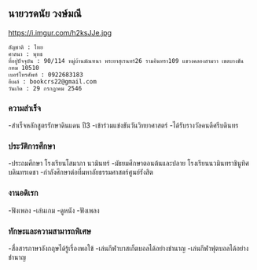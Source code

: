 ## นายวรดนัย วงษ์มณี
https://i.imgur.com/h2ksJJe.jpg
```ข้อมูลส่วนตัว
สัญชาติ : ไทย
ศาสนา : พุทธ
ที่อยู่ปัจจุบัน : 90/114 หมู่บ้านมัณฑนา พระยาสุเรนทร์26 รามอินทรา109 แขวงคลองสามวา เขตบางชัน กทม 10510
เบอร์โทรศัพท์ : 0922683183
อีเมล์ : bookcrs22@gmail.com
วันเกิด : 29 กรกฎาคม 2546
```


### ความสำเร็จ

 -สําเร็จหลักสูตรรักษาดินแดน ปี3
 -เข้าร่วมแข่งขันวันวิทยาศาสตร์
 -ได้รับรางวัลคนดีศรีบดินทร

### ประวัติการศึกษา

 -ประถมศึกษา โรงเรียนโสมาภา นวมินทร์
 -มัธยมศึกษาตอนต้นและปลาย โรงเรียนนวมินทราชินูทิศบดินทรเดชา
 -กำลังศึกษาต่อที่มหาลัยธรรมศาสตร์ศูนย์รังสิต
 
 ### งานอดิเรก
 
 -ฟังเพลง
 -เล่นเกม
 -ดูหนัง
 -ฟังเพลง

### ทักษะและความสามารถพิเศษ
 
 -สื่อสารภาษาอังกฤษได้รู้เรื่องพอใข้
 -เล่นกีฬาบาสเก็ตบอลได้อย่างชำนาญ
 -เล่นกีฬาฟุตบอลได้อย่างชำนาญ
